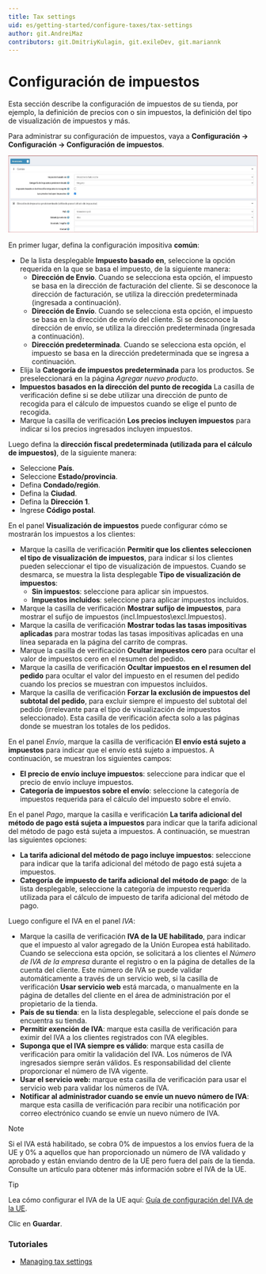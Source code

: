 ```yaml
---
title: Tax settings
uid: es/getting-started/configure-taxes/tax-settings
author: git.AndreiMaz
contributors: git.DmitriyKulagin, git.exileDev, git.mariannk
---
```


# Configuración de impuestos

Esta sección describe la configuración de impuestos de su tienda, por ejemplo, la definición de precios con o sin impuestos, la definición del tipo de visualización de impuestos y más.

Para administrar su configuración de impuestos, vaya a **Configuración → Configuración → Configuración de impuestos**.

![Configuración de impuestos](_static/tax-settings/tax-settings.jpg)

En primer lugar, defina la configuración impositiva **común**:
* De la lista desplegable **Impuesto basado en**, seleccione la opción requerida en la que se basa el impuesto, de la siguiente manera:
  * **Dirección de Envio**. Cuando se selecciona esta opción, el impuesto se basa en la dirección de facturación del cliente. Si se desconoce la dirección de facturación, se utiliza la dirección predeterminada (ingresada a continuación).
  * **Dirección de Envío**. Cuando se selecciona esta opción, el impuesto se basa en la dirección de envío del cliente. Si se desconoce la dirección de envío, se utiliza la dirección predeterminada (ingresada a continuación).
  * **Dirección predeterminada**. Cuando se selecciona esta opción, el impuesto se basa en la dirección predeterminada que se ingresa a continuación.
* Elija la **Categoría de impuestos predeterminada** para los productos. Se preseleccionará en la página *Agregar nuevo producto*.
* **Impuestos basados ​​en la dirección del punto de recogida** La casilla de verificación define si se debe utilizar una dirección de punto de recogida para el cálculo de impuestos cuando se elige el punto de recogida.
* Marque la casilla de verificación **Los precios incluyen impuestos** para indicar si los precios ingresados ​​incluyen impuestos.

Luego defina la **dirección fiscal predeterminada (utilizada para el cálculo de impuestos)**, de la siguiente manera:
* Seleccione **País**.
* Seleccione **Estado/provincia**.
* Defina **Condado/región**.
* Defina la **Ciudad**.
* Defina la **Dirección 1**.
* Ingrese **Código postal**.

En el panel **Visualización de impuestos** puede configurar cómo se mostrarán los impuestos a los clientes:
* Marque la casilla de verificación **Permitir que los clientes seleccionen el tipo de visualización de impuestos**, para indicar si los clientes pueden seleccionar el tipo de visualización de impuestos. Cuando se desmarca, se muestra la lista desplegable **Tipo de visualización de impuestos**:
  * **Sin impuestos**: seleccione para aplicar sin impuestos.
  * **Impuestos incluidos**: seleccione para aplicar impuestos incluidos.
* Marque la casilla de verificación **Mostrar sufijo de impuestos**, para mostrar el sufijo de impuestos (incl.Impuestos\excl.Impuestos).
* Marque la casilla de verificación **Mostrar todas las tasas impositivas aplicadas** para mostrar todas las tasas impositivas aplicadas en una línea separada en la página del carrito de compras.
* Marque la casilla de verificación **Ocultar impuestos cero** para ocultar el valor de impuestos cero en el resumen del pedido.
* Marque la casilla de verificación **Ocultar impuestos en el resumen del pedido** para ocultar el valor del impuesto en el resumen del pedido cuando los precios se muestran con impuestos incluidos.
* Marque la casilla de verificación **Forzar la exclusión de impuestos del subtotal del pedido**, para excluir siempre el impuesto del subtotal del pedido (irrelevante para el tipo de visualización de impuestos seleccionado). Esta casilla de verificación afecta solo a las páginas donde se muestran los totales de los pedidos.

En el panel *Envío*, marque la casilla de verificación **El envío está sujeto a impuestos** para indicar que el envío está sujeto a impuestos. A continuación, se muestran los siguientes campos:
* **El precio de envío incluye impuestos**: seleccione para indicar que el precio de envío incluye impuestos.
* **Categoría de impuestos sobre el envío**: seleccione la categoría de impuestos requerida para el cálculo del impuesto sobre el envío.

En el panel *Pago*, marque la casilla e verificación **La tarifa adicional del método de pago está sujeta a impuestos** para indicar que la tarifa adicional del método de pago está sujeta a impuestos. A continuación, se muestran las siguientes opciones:
* **La tarifa adicional del método de pago incluye impuestos**: seleccione para indicar que la tarifa adicional del método de pago está sujeta a impuestos.
* **Categoría de impuesto de tarifa adicional del método de pago**: de la lista desplegable, seleccione la categoría de impuesto requerida utilizada para el cálculo de impuesto de tarifa adicional del método de pago.

Luego configure el IVA en el panel *IVA*:
* Marque la casilla de verificación **IVA de la UE habilitado**, para indicar que el impuesto al valor agregado de la Unión Europea está habilitado. Cuando se selecciona esta opción, se solicitará a los clientes el *Número de IVA de la empresa* durante el registro o en la página de detalles de la cuenta del cliente. Este número de IVA se puede validar automáticamente a través de un servicio web, si la casilla de verificación **Usar servicio web** está marcada, o manualmente en la página de detalles del cliente en el área de administración por el propietario de la tienda.
* **País de su tienda**: en la lista desplegable, seleccione el país donde se encuentra su tienda.
* **Permitir exención de IVA**: marque esta casilla de verificación para eximir del IVA a los clientes registrados con IVA elegibles.
* **Suponga que el IVA siempre es válido**: marque esta casilla de verificación para omitir la validación del IVA. Los números de IVA ingresados ​​siempre serán válidos. Es responsabilidad del cliente proporcionar el número de IVA vigente.
* **Usar el servicio web:** marque esta casilla de verificación para usar el servicio web para validar los números de IVA.
* **Notificar al administrador cuando se envíe un nuevo número de IVA**: marque esta casilla de verificación para recibir una notificación por correo electrónico cuando se envíe un nuevo número de IVA.

> [!NOTE]
>
> Si el IVA está habilitado, se cobra 0% de impuestos a los envíos fuera de la UE y 0% a aquellos que han proporcionado un número de IVA validado y aprobado y están enviando dentro de la UE pero fuera del país de la tienda. Consulte un artículo para obtener más información sobre el IVA de la UE.

> [!TIP]
>
> Lea cómo configurar el IVA de la UE aquí: [Guía de configuración del IVA de la UE](xref:es/Getting-started/configure-tax/index#eu-vat-configuration-guide).

Clic en **Guardar**.

### Tutoriales

* [Managing tax settings](https://www.youtube.com/watch?v=8iF5nQvIoLs&feature=youtu.be)